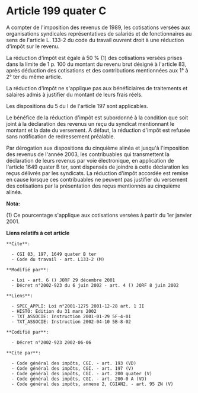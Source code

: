 # Article 199 quater C

A compter de l'imposition des revenus de 1989, les cotisations versées aux organisations syndicales représentatives de
salariés et de fonctionnaires au sens de l'article L. 133-2 du code du travail ouvrent droit à une réduction d'impôt sur le
revenu.

La réduction d'impôt est égale à 50 % (1) des cotisations versées prises dans la limite de 1 p. 100 du montant du revenu brut
désigné à l'article 83, après déduction des cotisations et des contributions mentionnées aux 1° à 2° ter du même article.

La réduction d'impôt ne s'applique pas aux bénéficiaires de traitements et salaires admis à justifier du montant de leurs
frais réels.

Les dispositions du 5 du I de l'article 197 sont applicables.

Le bénéfice de la réduction d'impôt est subordonné à la condition que soit joint à la déclaration des revenus un reçu du
syndicat mentionnant le montant et la date du versement. A défaut, la réduction d'impôt est refusée sans notification de
redressement préalable.

Par dérogation aux dispositions du cinquième alinéa et jusqu'à l'imposition des revenus de l'année 2003, les contribuables
qui transmettent la déclaration de leurs revenus par voie électronique, en application de l'article 1649 quater B ter, sont
dispensés de joindre à cette déclaration les reçus délivrés par les syndicats. La réduction d'impôt accordée est remise en
cause lorsque ces contribuables ne peuvent pas justifier du versement des cotisations par la présentation des reçus
mentionnés au cinquième alinéa.

**Nota:**

(1) Ce pourcentage s'applique aux cotisations versées à partir du 1er janvier 2001.

**Liens relatifs à cet article**

	**Cite**:

	  - CGI 83, 197, 1649 quater B ter
	  - Code du travail - art. L133-2 (M)

	**Modifié par**:

	  - Loi - art. 6 () JORF 29 décembre 2001
	  - Décret n°2002-923 du 6 juin 2002 - art. 4 () JORF 8 juin 2002

	**Liens**:

	  - SPEC_APPLI: Loi n°2001-1275 2001-12-28 art. 1 II
	  - HISTO: Edition du 31 mars 2002
	  - TXT_ASSOCIE: Instruction 2001-01-29 5F-4-01
	  - TXT_ASSOCIE: Instruction 2002-04-10 5B-8-02

	**Codifié par**:

	  - Décret n°2002-923 2002-06-06

	**Cité par**:

	  - Code général des impôts, CGI. - art. 193 (VD)
	  - Code général des impôts, CGI. - art. 197 (V)
	  - Code général des impôts, CGI. - art. 200 quater (V)
	  - Code général des impôts, CGI. - art. 200-0 A (VD)
	  - Code général des impôts, annexe 2, CGIAN2. - art. 95 ZN (V)
